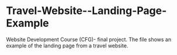 # Travel-Website--Landing-Page-Example
Website Development Course (CFG)- final project. The file shows an example of the landing page from a travel website. 
